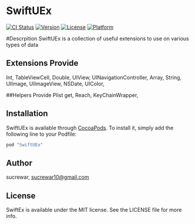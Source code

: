 # SwiftUEx

[![CI Status](http://img.shields.io/travis/sucrewar/SwiftUEx.svg?style=flat)](https://travis-ci.org/sucrewar/SwiftUEx)
[![Version](https://img.shields.io/cocoapods/v/SwiftUEx.svg?style=flat)](http://cocoapods.org/pods/SwiftUEx)
[![License](https://img.shields.io/cocoapods/l/SwiftUEx.svg?style=flat)](http://cocoapods.org/pods/SwiftUEx)
[![Platform](https://img.shields.io/cocoapods/p/SwiftUEx.svg?style=flat)](http://cocoapods.org/pods/SwiftUEx)

#Descrpition 
SwiftUEx is a collection of useful extensions to use on various types of data

## Extensions Provide 
Int,
TableViewCell,
Double,
UIView,
UINavigationController, 
Array,
String,
UIImage,
UIImageView,
NSDate,
UIColor,

##Helpers Provide
Plist get,
Reach,
KeyChainWrapper,

## Installation

SwiftUEx is available through [CocoaPods](http://cocoapods.org). To install
it, simply add the following line to your Podfile:

```ruby
pod "SwiftUEx"
```

## Author

sucrewar, sucrewar10@gmail.com

## License

SwiftEx is available under the MIT license. See the LICENSE file for more info.
